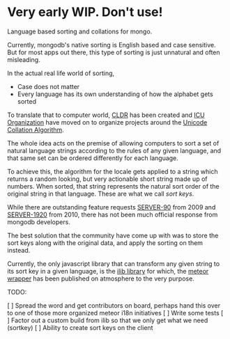 # Very early WIP. Don't use!

Language based sorting and collations for mongo.

Currently, mongodb's native sorting is English based and case sensitive. But for
most apps out there, this type of sorting is just unnatural and often misleading.

In the actual real life world of sorting,

* Case does not matter
* Every language has its own understanding of how the alphabet gets sorted

To translate that to computer world, [CLDR](http://cldr.unicode.org/index/cldr-spec/collation-guidelines)
has been created and [ICU Organization](http://site.icu-project.org/) have moved on to
organize projects around the [Unicode Collation Algorithm](http://www.unicode.org/reports/tr10/).

The whole idea acts on the premise of allowing computers to sort a set of
natural language strings according to the rules of any given language, and that
same set can be ordered differently for each language.

To achieve this, the algorithm for the locale gets applied to a string which returns
a random looking, but very actionable short string made up of numbers. When sorted,
that string represents the natural sort order of the original string in that
language. These are what we call *sort keys*.

While there are outstanding feature requests [SERVER-90](https://jira.mongodb.org/browse/SERVER-90)
from 2009 and [SERVER-1920](https://jira.mongodb.org/browse/SERVER-1920) from 2010,
there has not been much official response from mongodb developers.

The best solution that the community have come up with was to store the sort keys
along with the original data, and apply the sorting on them instead.

Currently, the only javascript library that can transform any given string to its
sort key in a given language, is the [ilib library](https://www.npmjs.com/package/ilib)
for which, the [meteor wrapper](https://atmospherejs.com/serkandurusoy/ilib)
has been published on atmosphere to the very purpose.

TODO:

 [ ] Spread the word and get contributors on board, perhaps hand this over to
 one of those more organized meteor i18n initiatives
 [ ] Write some tests
 [ ] Factor out a custom build from ilib so that we only get what we need (sortkey)
 [ ] Ability to create sort keys on the client

